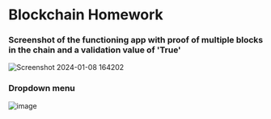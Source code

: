 # Blockchain Homework
### Screenshot of the functioning app with proof of multiple blocks in the chain and a validation value of 'True'
![Screenshot 2024-01-08 164202](https://github.com/mfranca95/Blockchain_Homework/assets/136140590/8d90feeb-8def-4602-9dc5-c5c5746abad7)
### Dropdown menu
![image](https://github.com/mfranca95/Blockchain_Homework/assets/136140590/577b3fd8-e65b-4815-a1d8-10f09711dd5f)

